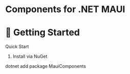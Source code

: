 # Components for .NET MAUI
# 🚀 Getting Started
Quick Start
1. Install via NuGet

dotnet add package MauiComponents
